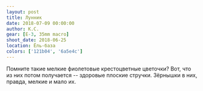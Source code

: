 ```yaml
---
layout: post
title: Лунник
date: 2018-07-09 00:00:00
author: К.С.
gear: [E-3, 35mm macro]
shoot_date: 2018-06-25
location: Ёль-база
colors: ['121b04', '6a5e4c']
---
```

Помните такие мелкие фиолетовые крестоцветные цветочки? Вот, что из них потом получается -- здоровые плоские стручки. Зёрнышки в них, правда, мелкие и мало их.
